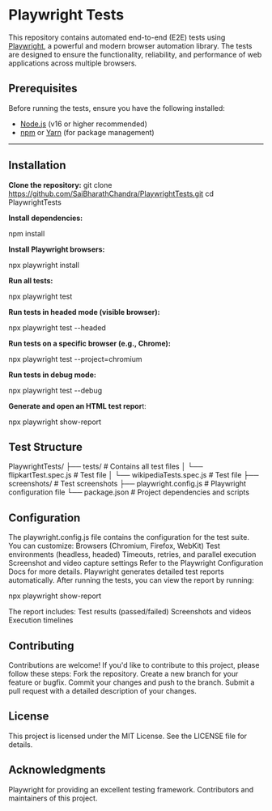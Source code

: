 # Playwright Tests

This repository contains automated end-to-end (E2E) tests using [Playwright](https://playwright.dev/), a powerful and modern browser automation library. The tests are designed to ensure the functionality, reliability, and performance of web applications across multiple browsers.


## Prerequisites

Before running the tests, ensure you have the following installed:

- [Node.js](https://nodejs.org/) (v16 or higher recommended)
- [npm](https://www.npmjs.com/) or [Yarn](https://yarnpkg.com/) (for package management)

---

## Installation

  **Clone the repository:**
  git clone https://github.com/SaiBharathChandra/PlaywrightTests.git
  cd PlaywrightTests
   
  **Install dependencies:**
  
  npm install
 
  **Install Playwright browsers:**
  
  npx playwright install
  
  **Run all tests:**
  
  npx playwright test
  
  **Run tests in headed mode (visible browser):**
  
  npx playwright test --headed
  
  **Run tests on a specific browser (e.g., Chrome):**

  npx playwright test --project=chromium
  
 **Run tests in debug mode:**

  npx playwright test --debug
  
  **Generate and open an HTML test repor**t:

  npx playwright show-report

  
## Test Structure

PlaywrightTests/
├── tests/               # Contains all test files
│   └── flipkartTest.spec.js    # Test file
│   └── wikipediaTests.spec.js  # Test file
├── screenshots/         # Test screenshots
├── playwright.config.js # Playwright configuration file
└── package.json         # Project dependencies and scripts

## Configuration

The playwright.config.js file contains the configuration for the test suite. You can customize:
Browsers (Chromium, Firefox, WebKit)
Test environments (headless, headed)
Timeouts, retries, and parallel execution
Screenshot and video capture settings
Refer to the Playwright Configuration Docs for more details.
Playwright generates detailed test reports automatically. After running the tests, you can view the report by running:

npx playwright show-report

The report includes:
Test results (passed/failed)
Screenshots and videos
Execution timelines

## Contributing

Contributions are welcome! If you'd like to contribute to this project, please follow these steps:
Fork the repository.
Create a new branch for your feature or bugfix.
Commit your changes and push to the branch.
Submit a pull request with a detailed description of your changes.

## License
This project is licensed under the MIT License. See the LICENSE file for details.

## Acknowledgments
Playwright for providing an excellent testing framework.
Contributors and maintainers of this project.
